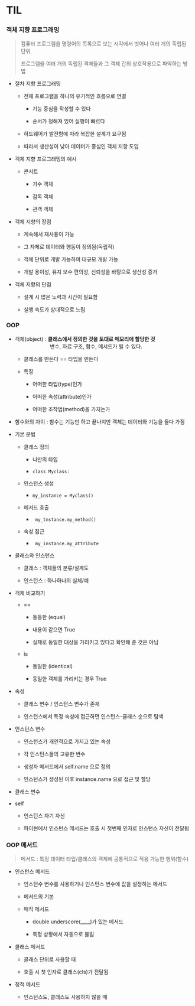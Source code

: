 # TIL

### 객체 지향 프로그래밍

> 컴퓨터 프로그램을 명령어의 목록으로 보는 시각에서 벗어나 여러 개의 독립된 단위
> 
> 프로그램을 여러 개의 독립된 객체들과 그 객체 간의 상호작용으로 파악하는 방법

- 절차 지향 프로그래밍
  
  - 전체 프로그램을 하나의 유기적인 흐름으로 연결
    
    - 기능 중심을 작성할 수 있다
    
    - 순서가 정해져 있어 실행이 빠르다
  
  - 하드웨어가 발전함에 따라 복잡한 설계가 요구됨
  
  - 따라서 생산성이 낮아 데이터가 중심인 객체 지향 도입

- 객체 지향 프로그래밍의 예시
  
  - 콘서트
    
    - 가수 객체
    
    - 감독 객체
    
    - 관객 객체

- 객체 지향의 장점
  
  - 계속해서 재사용이 가능
  
  - 그 자체로 데이터와 행동이 정의됨(독립적)
  
  - 객체 단위로 개발 가능하여 대규모 개발 가능
  
  - 개발 용이성, 유지 보수 편의성, 신뢰성을 바탕으로 생산성 증가

- 객체 지향의 단점
  
  - 설계 시 많은 노력과 시간이 필요함
  
  - 실행 속도가 상대적으로 느림

### OOP

- 객체(object) : **클래스에서 정의한 것을 토대로 메모리에 할당한 것**
                          변수, 자료 구조, 함수, 메서드가 될 수 있다.
  
  - 클래스를 만든다 == 타입을 만든다
  
  - 특징
    
    - 어떠한 타입(type)인가
    
    - 어떠한 속성(attribute)인가
    
    - 어떠한 조작법(method)을 가지는가

- 함수와의 차이 : 함수는 기능만 하고 끝나지만 객체는 데이터와 기능을 둘다 가짐

- 기본 문법
  
  - 클래스 정의
    
    - 나만의 타입
    
    - ` class Myclass: `
  
  - 인스턴스 생성
    
    - ` my_instance = Myclass() `
  
  - 메서드 호출
    
    - ` my_tnstance.my_method()`
  
  - 속성 접근
    
    - ` my_instance.my_attribute`

- 클래스와 인스턴스
  
  - 클래스 : 객체들의 분류/설계도
  
  - 인스턴스 : 하나하나의 실체/예

- 객체 비교하기
  
  - ==
    
    - 동등한 (equal)
    
    - 내용이 같으면 True
    
    - 실제로 동일한 대상을 가리키고 있다고 확인해 준 것은 아님
  
  - is
    
    - 동일한 (identical)
    
    - 동일한 객체를 가리키는 경우 True

- 속성
  
  - 클래스 변수 / 인스턴스 변수가 존재
  
  - 인스턴스에서 특정 속성에 접근하면 인스턴스-클래스 순으로 탐색

- 인스턴스 변수
  
  - 인스턴스가 개인적으로 가지고 있는 속성
  
  - 각 인스턴스들의 고유한 변수
  
  - 생성자 메서드에서 self.name 으로 정의
  
  - 인스턴스가 생성된 이후 instance.name 으로 접근 및 할당

- 클래스 변수

- self
  
  - 인스턴스 자기 자신
  
  - 파이썬에서 인스턴스 메서드는 호출 시 첫번째 인자로 인스턴스 자신이 전달됨

### OOP 메서드

> 메서드 : 특정 데이터 타입/클래스의 객체에 공통적으로 적용 가능한 행위(함수)

- 인스턴스 메서드
  
  - 인스턴수 변수를 사용하거나 인스턴스 변수에 값을 설정하는 메서드
  
  - 메서드의 기본
  
  - 매직 메서드
    
    - double underscore(____)가 있는 메서드
    
    - 특정 상황에서 자동으로 불림

- 클래스 메서드
  
  - 클래스 단위로 사용할 때
  
  - 호출 시 첫 인자로 클래스(cls)가 전달됨

- 정적 메서드
  
  - 인스턴스도, 클래스도 사용하지 않을 때


